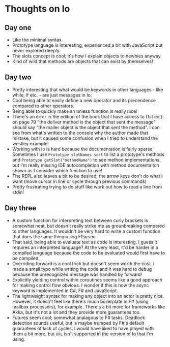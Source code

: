 # Thoughts on Io

## Day one

- Like the minimal syntax.
- Prototype language is interesting; experienced a bit with JavaScript but never explored deeply.
- The slots concept is cool; it's how I explain objects to newbies anyway.
- Kind of wild that methods are objects that can exist by themselves!

## Day two

- Pretty interesting that what would be keywords in other languages - like while, if etc. - are just messages in Io.
- Cool being able to easily define a new operator and its precendence compared to other operators.
- Being able to quickly make an unless function is really nice!
- There's an error in the edition of the book that I have access to (1st ed.): on page 79 "the deliver method is the object that sent the message" should say "the mailer object is the object that sent the method". I can see from what's written to the console why the author made that mistake, but it caused some confusion when I tried to understand the westley example!
- Working with Io is hard because the documentation is fairly sparse. Sometimes I use `Prototype slotNames sort` to list a prototype's methods and `Prototype getSlot("methodName")` to see method implementations, but I'm really missing IDE autocompletion with method documentaiton shown as I consider which function to use!
- The REPL also leaves a bit to be desired, the arrow keys don't do what I want (move cursor in line or cycle through previous commands)
- Pretty frustrating trying to do stuff like work out how to read a line from stdin!

## Day three

- A custom function for interpreting text between curly brackets is somewhat neat, but doesn't really strike me as grounbreaking compared to other languages. It wouldn't be very hard to write a custom function that does the same thing using FParsec.
- That said, being able to evaluate text as code is interesting. I guess it requires an interpreted language? At the very least, it'd be harder in a compiled language because the code to be evaluated would first have to be compiled.
- Overriding forward is a cool trick but doesn't seem worth the cost. I made a small typo while writing the code and it was hard to debug because the unrecognized message was handled by forward!
- Explicitly yielding control within coroutines seems like a good approach for making control flow obvious. I wonder if this is how the async keyword is implemented in C#, F# and JavaScript.
- The lightweight syntax for making any object into an actor is pretty nice. However, it doesn't feel like there's much boilerplate in F# (using mailbox processors), for example. There's a bit more for frameworks like Akka, but it's not a lot and they provide more guarantees too.
- Futures seem cool; somewhat analagous to F# tasks. Deadlock detection sounds useful, but is maybe trumped by F#'s default guarantees of lack of cycles. I would have liked to have played with them a bit more, but `URL` isn't supported in the version of Io that I'm using.
